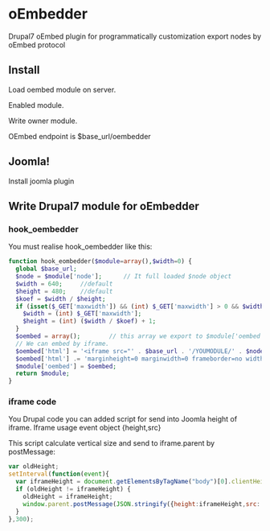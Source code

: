 oEmbedder
==========

Drupal7 oEmbed plugin for programmatically customization export nodes by oEmbed protocol

## Install

Load oembed module on server.

Enabled module. 

Write owner module.

OEmbed endpoint is $base_url/oembedder

## Joomla!

Install joomla plugin

## Write Drupal7 module for oEmbedder

### hook_oembedder

You must realise hook_oembedder like this:

```php
function hook_eombedder($module=array(),$width=0) {
  global $base_url;
  $node = $module['node'];		// It full loaded $node object 
  $width = 640;		//default 
  $height = 480;	//default
  $koef = $width / $height;
  if (isset($_GET['maxwidth']) && (int) $_GET['maxwidth'] > 0 && $width > $_GET['maxwidth']) {
    $width = (int) $_GET['maxwidth'];
    $height = (int) ($width / $koef) + 1;
  }
  $oembed = array();		// this array we export to $module['oembed']
  // We can embed by iframe.
  $oembed['html'] = '<iframe src="' . $base_url . '/YOUMODULE/' . $node->nid . '"';  // by this source your module print embed code.
  $oembed['html'] .= 'marginheight=0 marginwidth=0 frameborder=no width=' . $width . ' height=' . $height . ' allowfullscreen=1 mozallowfullscreen=1 webkitallowfullscreen=1 scrolling="none"></iframe>';
  $module['oembed'] = $oembed;
  return $module;
}
```

### iframe code

You Drupal code you can added script for send into Joomla height of iframe. Iframe usage event object {height,src}

This script calculate vertical size and send to iframe.parent by postMessage:

```javascript
var oldHeight;
setInterval(function(event){
  var iframeHeight = document.getElementsByTagName("body")[0].clientHeight;
  if (oldHeight != iframeHeight) {
    oldHeight = iframeHeight;
    window.parent.postMessage(JSON.stringify({height:iframeHeight,src: window.location.href}),\'*\');
  }
},300);
```

